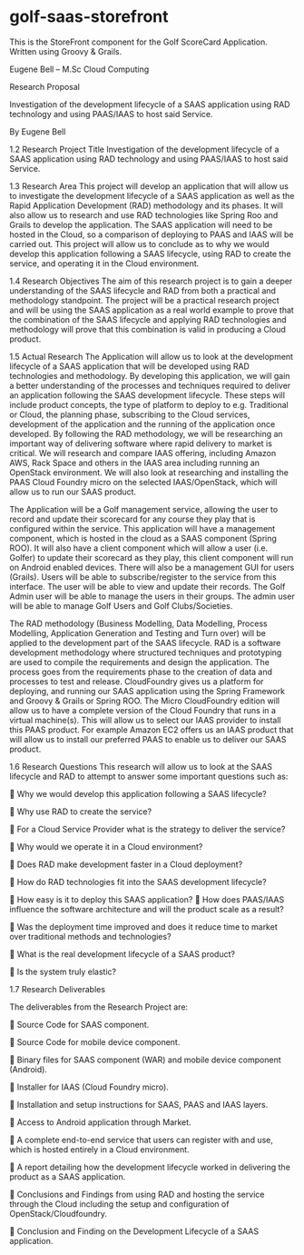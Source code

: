 golf-saas-storefront
====================

This is the StoreFront component for the Golf ScoreCard Application. Written using Groovy & Grails.

Eugene Bell – M.Sc Cloud Computing

Research Proposal

Investigation of the development lifecycle of a SAAS application using RAD technology and using PAAS/IAAS to host said Service.

By Eugene Bell



1.2 Research Project Title
Investigation of the development lifecycle of a SAAS application using RAD technology and using PAAS/IAAS to host said Service.

1.3 Research Area
This project will develop an application that will allow us to investigate the development lifecycle of a SAAS application as well as the Rapid Application Development (RAD) methodology and its phases. It will also allow us to research and use RAD technologies like Spring Roo and Grails to develop the application. The SAAS application will need to be hosted in the Cloud, so a comparison of deploying to PAAS and IAAS will be carried out. This project will allow us to conclude as to why we would develop this application following a SAAS lifecycle, using RAD to create the service, and operating it in the Cloud environment.


1.4 Research Objectives
The aim of this research project is to gain a deeper understanding of the SAAS lifecycle and RAD from both a practical and methodology standpoint. The project will be a practical research project and will be using the SAAS application as a real world example to prove that the combination of the SAAS lifecycle and applying RAD technologies and methodology will prove that this combination is valid in producing a Cloud product.

1.5 Actual Research
The Application will allow us to look at the development lifecycle of a SAAS application that will be developed using RAD technologies and methodology. By developing this application, we will gain a better understanding of the processes and techniques required to deliver an application following the SAAS development lifecycle. These steps will include product concepts, the type of platform to deploy to e.g. Traditional or Cloud, the planning phase, subscribing to the Cloud services, development of the application and the running of the application once developed. By following the RAD methodology, we will be researching an important way of delivering software where rapid delivery to market is critical.
We will research and compare IAAS offering, including Amazon AWS, Rack Space and others in the IAAS area including running an OpenStack environment. We will also look at researching and installing the PAAS Cloud Foundry micro on the selected IAAS/OpenStack, which will allow us to run our SAAS product.


The Application will be a Golf management service, allowing the user to record and update their scorecard for any course they play that is configured within the service. This application will have a management component, which is hosted in the cloud as a SAAS component (Spring ROO). It will also have a client component which will allow a user (i.e. Golfer) to update their scorecard as they play, this client component will run on Android enabled devices.
There will also be a management GUI for users (Grails). 
Users will be able to subscribe/register to the service from this interface. The user will be able to view and update their records. The Golf Admin user will be able to manage the users in their groups. The admin user will be able to manage Golf Users and Golf Clubs/Societies.

The RAD methodology (Business Modelling, Data Modelling, Process Modelling, Application Generation and Testing and Turn over) will be applied to the development part of the SAAS lifecycle. RAD is a software development methodology where structured techniques and prototyping are used to compile the requirements and design the application. The process goes from the requirements phase to the creation of data and processes to test and release.
CloudFoundry gives us a platform for deploying, and running our SAAS application using the Spring Framework and Groovy & Grails or Spring ROO. The Micro CloudFoundry edition will allow us to have a complete version of the Cloud Foundry that runs in a virtual machine(s). This will allow us to select our IAAS provider to install this PAAS product. For example Amazon EC2 offers us an IAAS product that will allow us to install our preferred PAAS to enable us to deliver our SAAS product.

1.6 Research Questions
This research will allow us to look at the SAAS lifecycle and RAD to attempt to answer some important questions such as:

 Why we would develop this application following a SAAS lifecycle?

 Why use RAD to create the service?

 For a Cloud Service Provider what is the strategy to deliver the service?

 Why would we operate it in a Cloud environment?

 Does RAD make development faster in a Cloud deployment?

 How do RAD technologies fit into the SAAS development lifecycle?

 How easy is it to deploy this SAAS application?
 How does PAAS/IAAS influence the software architecture and will the product scale as a result?

 Was the deployment time improved and does it reduce time to market over traditional methods and technologies?

 What is the real development lifecycle of a SAAS product?

 Is the system truly elastic?

1.7 Research Deliverables

The deliverables from the Research Project are:

 Source Code for SAAS component.

 Source Code for mobile device component.

 Binary files for SAAS component (WAR) and mobile device component (Android).

 Installer for IAAS (Cloud Foundry micro).

 Installation and setup instructions for SAAS, PAAS and IAAS layers.

 Access to Android application through Market.

 A complete end-to-end service that users can register with and use, which is hosted entirely in a Cloud environment.

 A report detailing how the development lifecycle worked in delivering the product as a SAAS application.

 Conclusions and Findings from using RAD and hosting the service through the Cloud including the setup and configuration of OpenStack/Cloudfoundry.

 Conclusion and Finding on the Development Lifecycle of a SAAS application.


